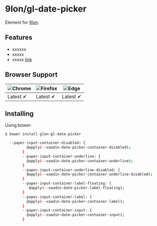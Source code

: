 # 9lon/gl-date-picker
Element for [9lon](https://github.com/9lon).

## Features
- xxxxxx
- xxxxx
- xxxxx [link](https://github.com/9lon)

## Browser Support
![Chrome](https://raw.github.com/alrra/browser-logos/master/chrome/chrome_48x48.png) | ![Firefox](https://raw.github.com/alrra/browser-logos/master/firefox/firefox_48x48.png) | ![Edge](https://raw.github.com/alrra/browser-logos/master/edge/edge_48x48.png) |
--- | --- | --- |
Latest ✔ | Latest ✔ | Latest ✔ |

## Installing
Using bower:

```bash
$ bower install glon-gl-date-picker
```
```bash
  --paper-input-container-disabled: {
          @apply(--vaadin-date-picker-container-disabled);
        }
        --paper-input-container-underline: {
          @apply(--vaadin-date-picker-container-underline);
        }
        --paper-input-container-underline-disabled: {
          @apply(--vaadin-date-picker-container-underline-disabled);
        }
        --paper-input-container-label-floating: {
           @apply(--vaadin-date-picker-label-floating);
        }
        --paper-input-container-label: {
          @apply(--vaadin-date-picker-container-label);
        }
        --paper-input-container-input: {
          @apply(--vaadin-date-picker-container-input);
        }
```
